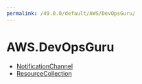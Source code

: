 ```yaml
---
permalink: /49.0.0/default/AWS/DevOpsGuru/
---
```


# AWS.DevOpsGuru



* [NotificationChannel](NotificationChannel.md)
* [ResourceCollection](ResourceCollection.md)